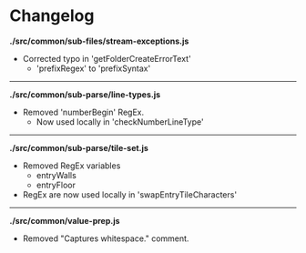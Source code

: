 # Changelog

**./src/common/sub-files/stream-exceptions.js**
* Corrected typo in 'getFolderCreateErrorText'
	* 'prefixRegex' to 'prefixSyntax'

---

**./src/common/sub-parse/line-types.js**
* Removed 'numberBegin' RegEx.
	* Now used locally in 'checkNumberLineType'

---

**./src/common/sub-parse/tile-set.js**
* Removed RegEx variables
	* entryWalls
	* entryFloor
* RegEx are now used locally in 'swapEntryTileCharacters'

---

**./src/common/value-prep.js**
* Removed "Captures whitespace." comment.
